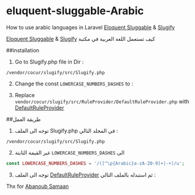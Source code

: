 # eluquent-sluggable-Arabic

How to use arabic languages in Laravel [Eloquent Sluggable](https://github.com/cviebrock/eloquent-sluggable) & [Slugify](https://github.com/cocur/slugify)

[Eloquent Sluggable](https://github.com/cviebrock/eloquent-sluggable) & [Slugify](https://github.com/cocur/slugify) كيف تستعمل اللغة العربية في مكتبة

##installation 

1. Go to Slugify.php file in Dir :

 ```
/vendor/cocur/slugify/src/Slugify.php
```
    
2. Change the const `LOWERCASE_NUMBERS_DASHES` to :


3. Replace `vendor/cocur/slugify/src/RuleProvider/DefaultRuleProvider.php` with [DefaultRuleProvider](https://github.com/nodekits/eluquent-sluggable-arabic/blob/master/DefaultRuleProvider.php)


##طريقة العمل

1. توجه الى الملف Slugify.php  في المجلد التالي : 
 ```
/vendor/cocur/slugify/src/Slugify.php
```
    
2. غير القيمة الثابتة `LOWERCASE_NUMBERS_DASHES` الى 
  
 ```php
const LOWERCASE_NUMBERS_DASHES = '/([^\p{Arabic}a-zA-Z0-9]+|-+)/u';  
```

3. توجه الى الملف [DefaultRuleProvider](https://github.com/nodekits/eluquent-sluggable-arabic/blob/master/DefaultRuleProvider.php) ثم استبدله بالملف التالي : 


Thx for [Abanoub Samaan](https://github.com/abanoubsamaan)
